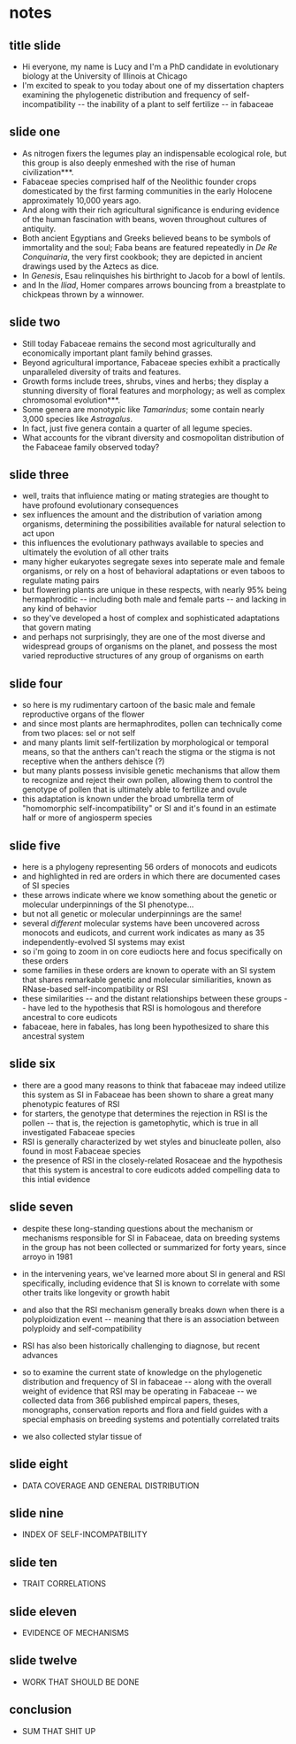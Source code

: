 # notes

## title slide

+ Hi everyone, my name is Lucy and I'm a PhD candidate in evolutionary biology at the University of Illinois at Chicago
+ I'm excited to speak to you today about one of my dissertation chapters examining the phylogenetic distribution and frequency of self-incompatibility -- the inability of a plant to self fertilize -- in fabaceae

## slide one

+ As nitrogen fixers the legumes play an indispensable ecological role, but this group is also deeply enmeshed with the rise of human civilization***. 
+ Fabaceae species comprised half of the Neolithic founder crops domesticated by the first farming communities in the early Holocene approximately 10,000 years ago. 
+ And along with their rich agricultural significance is enduring evidence of the human fascination with beans, woven throughout cultures of antiquity. 
+ Both ancient Egyptians and Greeks believed beans to be symbols of immortality and the soul; Faba beans are featured repeatedly in _De Re Conquinaria_, the very first cookbook; they are depicted in ancient drawings used by the Aztecs as dice. 
+ In _Genesis_, Esau relinquishes his birthright to Jacob for a bowl of lentils. 
+ and In the _Iliad_, Homer compares arrows bouncing from a breastplate to chickpeas thrown by a winnower. 

## slide two

+ Still today Fabaceae remains the second most agriculturally and economically important plant family behind grasses. 
+ Beyond agricultural importance, Fabaceae species exhibit a practically unparalleled diversity of traits and features. 
+ Growth forms include trees, shrubs, vines and herbs; they display a stunning diversity of floral features and morphology; as well as complex chromosomal evolution***. 
+ Some genera are monotypic like _Tamarindus_; some contain nearly 3,000 species like _Astragalus_. 
+ In fact, just five genera contain a quarter of all legume species. 
+ What accounts for the vibrant diversity and cosmopolitan distribution of the Fabaceae family observed today?

## slide three

+ well, traits that influience mating or mating strategies are thought to have profound evolutionary consequences
+ sex influences the amount and the distribution of variation among organisms, determining the possibilities available for natural selection to act upon
+ this influences the evolutionary pathways available to species and ultimately the evolution of all other traits
+ many higher eukaryotes segregate sexes into seperate male and female organisms, or rely on a host of behavioral adaptations or even taboos to regulate mating pairs
+ but flowering plants are unique in these respects, with nearly 95% being hermaphroditic -- including both male and female parts -- and lacking in any kind of behavior
+ so they've developed a host of complex and sophisticated adaptations that govern mating
+ and perhaps not surprisingly, they are one of the most diverse and widespread groups of organisms on the planet, and possess the most varied reproductive structures of any group of organisms on earth

## slide four

+ so here is my rudimentary cartoon of the basic male and female reproductive organs of the flower
+ and since most plants are hermaphrodites, pollen can technically come from two places: sel or not self
+ and many plants limit self-fertilization by morphological or temporal means, so that the anthers can't reach the stigma or the stigma is not receptive when the anthers dehisce (?)
+ but many plants possess invisible genetic mechanisms that allow them to recognize and reject their own pollen, allowing them to control the genotype of pollen that is ultimately able to fertilize and ovule
+ this adaptation is known under the broad umbrella term of "homomorphic self-incompatibility" or SI and it's found in an estimate half or more of angiosperm species


## slide five

+ here is a phylogeny representing 56 orders of monocots and eudicots
+ and highlighted in red are orders in which there are documented cases of SI species
+ these arrows indicate where we know something about the genetic or molecular underpinnings of the SI phenotype...
+ but not all genetic or molecular underpinnings are the same!
+ several _different_ molecular systems have been uncovered across monocots and eudicots, and current work indicates as many as 35 independently-evolved SI systems may exist
+ so i'm going to zoom in on core eudiocts here and focus specifically on these orders
+ some families in these orders are known to operate with an SI system that shares remarkable genetic and molecular similiarities, known as RNase-based self-incompatibility or RSI
+ these similarities -- and the distant relationships between these groups -- have led to the hypothesis that RSI is homologous and therefore ancestral to core eudicots
+ fabaceae, here in fabales, has long been hypothesized to share this ancestral system

## slide six

+ there are a good many reasons to think that fabaceae may indeed utilize this system as SI in Fabaceae has been shown to share a great many phenotypic features of RSI
+ for starters, the genotype that determines the rejection in RSI is the pollen -- that is, the rejection is gametophytic, which is true in all investigated Fabaceae species
+ RSI is generally characterized by wet styles and binucleate pollen, also found in most Fabaceae species
+ the presence of RSI in the closely-related Rosaceae and the hypothesis that this system is ancestral to core eudicots added compelling data to this intial evidence

## slide seven

+ despite these long-standing questions about the mechanism or mechanisms responsible for SI in Fabaceae, data on breeding systems in the group has not been collected or summarized for forty years, since arroyo in 1981
+ in the intervening years, we've learned more about SI in general and RSI specifically, including evidence that SI is known to correlate with some other traits like longevity or growth habit
+ and also that the RSI mechanism generally breaks down when there is a polyploidization event -- meaning that there is an association between polyploidy and self-compatibility
+ RSI has also been historically challenging to diagnose, but recent advances

+ so to examine the current state of knowledge on the phylogenetic distribution and frequency of SI in fabaceae -- along with the overall weight of evidence that RSI may be operating in Fabaceae -- we collected data from 366 published empircal papers, theses, monographs, conservation reports and flora and field guides with a special emphasis on breeding systems and potentially correlated traits
+ we also collected stylar tissue of 

## slide eight

+ DATA COVERAGE AND GENERAL DISTRIBUTION

## slide nine

+ INDEX OF SELF-INCOMPATBILITY

## slide ten 

+ TRAIT CORRELATIONS

## slide eleven

+ EVIDENCE OF MECHANISMS

## slide twelve

+ WORK THAT SHOULD BE DONE

## conclusion

+ SUM THAT SHIT UP